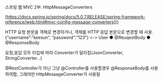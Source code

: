 스프링 웹 MVC 2부: HttpMessageConverters

[https://docs.spring.io/spring/docs/5.0.7.RELEASE/spring-framework-reference/web.html#mvc-config-message-converters]()

HTTP 요청 본문을 객체로 변경하거나, 객체를 HTTP 응답 본문으로 변경할 때 사용.
{“username”:”keesun”, “password”:”123”} <-> User
● @ReuqestBody
● @ResponseBody


요청,응답 모두 타입에 따라 Converter가 달라짐(JsonConverter, StringConverter...)

@RestController가 아닌 그냥 @Controller를 사용할경우 @ResponseBody를 사용하여함, 그래야만 HttpMesaageConverter가 사용됨

